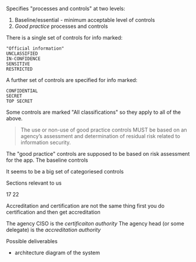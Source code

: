 Specifies "processes and controls" at two levels:

1. Baseline/essential - minimum acceptable level of controls
1. _Good practice_ processes and controls

There is a single set of controls for info marked:

    "Official information"
    UNCLASSIFIED
    IN-CONFIDENCE
    SENSITIVE
    RESTRICTED

A further set of controls are specified for info marked:

    CONFIDENTIAL
    SECRET
    TOP SECRET

Some controls are marked "All classifications" so they apply to all of the
above.

> The use or non-use of good practice controls MUST be based on an agency’s
> assessment and determination of residual risk related to information security.

The "good practice" controls are supposed to be based on risk assessment for the
app. The baseline controls

It seems to be a big set of categoriesed controls

Sections relevant to us

17 22

Accreditation and certification are not the same thing first you do
certification and then get accreditation

The agency CISO is the _certificaiton authority_ The agency head (or some
delegate) is the _accreditation authority_

Possible deliverables

- architecture diagram of the system
